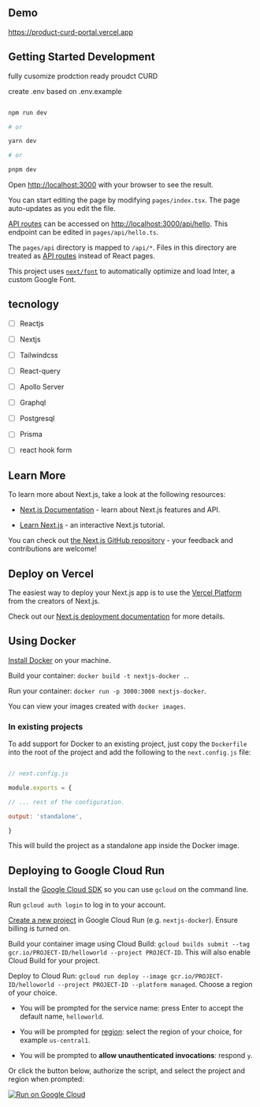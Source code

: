 

## Demo
https://product-curd-portal.vercel.app

## Getting Started Development

  

fully cusomize prodction ready proudct CURD

  
create .env based on .env.example   
  

```bash

npm run dev

# or

yarn dev

# or

pnpm dev

```

  

Open [http://localhost:3000](http://localhost:3000) with your browser to see the result.

  

You can start editing the page by modifying `pages/index.tsx`. The page auto-updates as you edit the file.

  

[API routes](https://nextjs.org/docs/api-routes/introduction) can be accessed on [http://localhost:3000/api/hello](http://localhost:3000/api/hello). This endpoint can be edited in `pages/api/hello.ts`.

  

The `pages/api` directory is mapped to `/api/*`. Files in this directory are treated as [API routes](https://nextjs.org/docs/api-routes/introduction) instead of React pages.

  

This project uses [`next/font`](https://nextjs.org/docs/basic-features/font-optimization) to automatically optimize and load Inter, a custom Google Font.

  
  
  

## tecnology

 - [ ]  Reactjs
 - [ ]  Nextjs
 - [ ]  Tailwindcss
 - [ ]  React-query
 - [ ]  Apollo Server
 - [ ]  Graphql
 - [ ]  Postgresql
 - [ ]  Prisma
 - [ ]  react hook form


  


## Learn More

  

To learn more about Next.js, take a look at the following resources:

  

- [Next.js Documentation](https://nextjs.org/docs) - learn about Next.js features and API.

- [Learn Next.js](https://nextjs.org/learn) - an interactive Next.js tutorial.

  

You can check out [the Next.js GitHub repository](https://github.com/vercel/next.js/) - your feedback and contributions are welcome!

  

## Deploy on Vercel

  

The easiest way to deploy your Next.js app is to use the [Vercel Platform](https://vercel.com/new?utm_medium=default-template&filter=next.js&utm_source=create-next-app&utm_campaign=create-next-app-readme) from the creators of Next.js.

  

Check out our [Next.js deployment documentation](https://nextjs.org/docs/deployment) for more details.


  
  
  

## Using Docker

  

[Install Docker](https://docs.docker.com/get-docker/) on your machine.

Build your container: `docker build -t nextjs-docker .`.

Run your container: `docker run -p 3000:3000 nextjs-docker`.

  

You can view your images created with `docker images`.

  

### In existing projects

  

To add support for Docker to an existing project, just copy the `Dockerfile` into the root of the project and add the following to the `next.config.js` file:

  

```js

// next.config.js

module.exports = {

// ... rest of the configuration.

output: 'standalone',

}

```

  

This will build the project as a standalone app inside the Docker image.

  

## Deploying to Google Cloud Run

  

Install the [Google Cloud SDK](https://cloud.google.com/sdk/docs/install) so you can use `gcloud` on the command line.

Run `gcloud auth login` to log in to your account.

[Create a new project](https://cloud.google.com/run/docs/quickstarts/build-and-deploy) in Google Cloud Run (e.g. `nextjs-docker`). Ensure billing is turned on.

Build your container image using Cloud Build: `gcloud builds submit --tag gcr.io/PROJECT-ID/helloworld --project PROJECT-ID`. This will also enable Cloud Build for your project.

Deploy to Cloud Run: `gcloud run deploy --image gcr.io/PROJECT-ID/helloworld --project PROJECT-ID --platform managed`. Choose a region of your choice.

  

- You will be prompted for the service name: press Enter to accept the default name, `helloworld`.

- You will be prompted for [region](https://cloud.google.com/run/docs/quickstarts/build-and-deploy#follow-cloud-run): select the region of your choice, for example `us-central1`.

- You will be prompted to **allow unauthenticated invocations**: respond `y`.

  

Or click the button below, authorize the script, and select the project and region when prompted:

  

[![Run on Google Cloud](https://deploy.cloud.run/button.svg)](https://deploy.cloud.run/?git_repo=https://github.com/ahmedelkordy409/product-curd-portal)